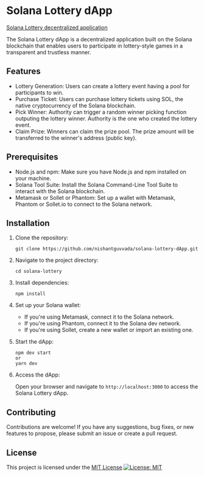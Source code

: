 
# Solana Lottery dApp

[Solana Lottery decentralized application](https://github.com/nishantguvvada/solana-lottery-dApp)

The Solana Lottery dApp is a decentralized application built on the Solana blockchain that enables users to participate in lottery-style games in a transparent and trustless manner.

## Features

[](https://github.com/nishantguvvada/solana-lottery-dApp#features)

-   Lottery Generation: Users can create a lottery event having a pool for participants to win.
-   Purchase Ticket: Users can purchase lottery tickets using SOL, the native cryptocurrency of the Solana blockchain.
-   Pick Winner: Authority can trigger a random winner picking function outputing the lottery winner. Authority is the one who created the lottery event.
-   Claim Prize: Winners can claim the prize pool. The prize amount will be transferred to the winner's address (public key).

## Prerequisites

[](https://github.com/nishantguvvada/solana-lottery-dApp#prerequisites)

-   Node.js and npm: Make sure you have Node.js and npm installed on your machine.
-   Solana Tool Suite: Install the Solana Command-Line Tool Suite to interact with the Solana blockchain.
-   Metamask or Sollet or Phantom: Set up a wallet with Metamask, Phantom or Sollet.io to connect to the Solana network.

## Installation

[](https://github.com/nishantguvvada/solana-lottery-dApp#installation)

1.  Clone the repository:
    
    ```
    git clone https://github.com/nishantguvvada/solana-lottery-dApp.git
    ```
    
2.  Navigate to the project directory:
    
    ```
    cd solana-lottery
    ```
    
3.  Install dependencies:
    
    ```
    npm install
    ```
    
4.  Set up your Solana wallet:

    -   If you're using Metamask, connect it to the Solana network.
    -   If you're using Phantom, connect it to the Solana dev network.
    -   If you're using Sollet, create a new wallet or import an existing one.

5.  Start the dApp:
    
    ```
    npm dev start
    or
    yarn dev
    ```
    
6.  Access the dApp:
    
    Open your browser and navigate to  `http://localhost:3000`  to access the Solana Lottery dApp.
    

## Contributing

[](https://github.com/nishantguvvada/solana-lottery-dApp#contributing)

Contributions are welcome! If you have any suggestions, bug fixes, or new features to propose, please submit an issue or create a pull request.

## License

[](https://github.com/nishantguvvada/solana-lottery-dApp#license)

This project is licensed under the  [MIT License](https://github.com/nishantguvvada/solana-lottery-dApp/blob/master/LICENSE).[![License: MIT](https://camo.githubusercontent.com/6cd0120cc4c5ac11d28b2c60f76033b52db98dac641de3b2644bb054b449d60c/68747470733a2f2f696d672e736869656c64732e696f2f62616467652f4c6963656e73652d4d49542d79656c6c6f772e737667)](https://opensource.org/licenses/MIT)
